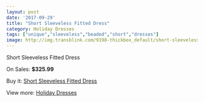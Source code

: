```yaml
---
layout: post
date: '2017-09-29'
title: "Short Sleeveless Fitted Dress"
category: Holiday Dresses
tags: ["unique","sleeveless","beaded","short","dresses"]
image: http://img.transblink.com/9198-thickbox_default/short-sleeveless-fitted-dress.jpg
---
```

Short Sleeveless Fitted Dress

On Sales: **$325.99**
<a href="https://www.transblink.com/en/holiday-dresses/3007-short-sleeveless-fitted-dress.html"><amp-img layout="responsive" width="600" height="600" src="//img.transblink.com/9198-thickbox_default/short-sleeveless-fitted-dress.jpg" alt="Short Sleeveless Fitted Dress 0" /></a>
<a href="https://www.transblink.com/en/holiday-dresses/3007-short-sleeveless-fitted-dress.html"><amp-img layout="responsive" width="600" height="600" src="//img.transblink.com/9200-thickbox_default/short-sleeveless-fitted-dress.jpg" alt="Short Sleeveless Fitted Dress 1" /></a>
<a href="https://www.transblink.com/en/holiday-dresses/3007-short-sleeveless-fitted-dress.html"><amp-img layout="responsive" width="600" height="600" src="//img.transblink.com/9199-thickbox_default/short-sleeveless-fitted-dress.jpg" alt="Short Sleeveless Fitted Dress 2" /></a>

Buy it: [Short Sleeveless Fitted Dress](https://www.transblink.com/en/holiday-dresses/3007-short-sleeveless-fitted-dress.html "Short Sleeveless Fitted Dress")

View more: [Holiday Dresses](https://www.transblink.com/en/8-holiday-dresses "Holiday Dresses")